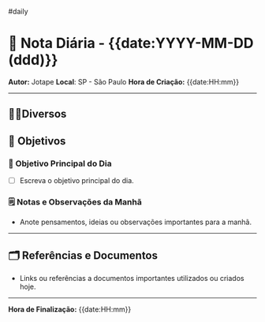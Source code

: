 #daily
# 📅 Nota Diária - {{date:YYYY-MM-DD (ddd)}}

**Autor:** Jotape
**Local**: SP - São Paulo
**Hora de Criação:** {{date:HH:mm}}

---
## 🤝🏻Diversos

## 🌄 Objetivos
### 🎯 Objetivo Principal do Dia
- [ ] Escreva o objetivo principal do dia.

### 🗒️ Notas e Observações da Manhã
- Anote pensamentos, ideias ou observações importantes para a manhã.
---
## 🗂️ Referências e Documentos
- Links ou referências a documentos importantes utilizados ou criados hoje.

---

**Hora de Finalização:** {{date:HH:mm}}
